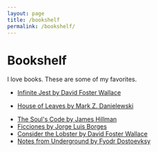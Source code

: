 ```yaml
---
layout: page
title: /bookshelf
permalink: /bookshelf/
---
```


# Bookshelf
I love books. These are some of my favorites.
<br />

- [Infinite Jest by David Foster Wallace](https://www.goodreads.com/book/show/25820255-infinite-jest)
* [House of Leaves by Mark Z. Danielewski](https://www.goodreads.com/book/show/337907.House_of_Leaves)
- [The Soul's Code by James Hillman](https://www.goodreads.com/book/show/970831.The_Soul_s_Code)
- [Ficciones by Jorge Luis Borges](https://www.goodreads.com/book/show/426504.Ficciones)
- [Consider the Lobster by David Foster Wallace](https://www.goodreads.com/book/show/6751.Consider_the_Lobster_and_Other_Essays)
- [Notes from Underground by Fyodr Dostoevksy](https://www.goodreads.com/book/show/49455.Notes_from_Underground)


